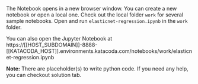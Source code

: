 The Notebook opens in a new browser window. You can create a new notebook or open a local one. Check out the local folder `work` for several sample notebooks. Open and run `elasticnet-regression.ipynb` in the `work` folder.

You can also open the Jupyter Notebook at https://[[HOST_SUBDOMAIN]]-8888-[[KATACODA_HOST]].environments.katacoda.com/notebooks/work/elasticnet-regression.ipynb

**Note:**
There are placeholder(s) to write python code. If you need any help, you can checkout solution tab.